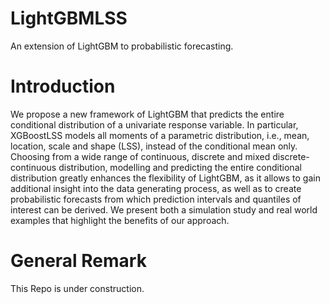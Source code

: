 # LightGBMLSS
An extension of LightGBM to probabilistic forecasting.

# Introduction
We propose a new framework of LightGBM that predicts the entire conditional distribution of a univariate response variable. In particular, XGBoostLSS models all moments of a parametric distribution, i.e., mean, location, scale and shape (LSS), instead of the conditional mean only. Choosing from a wide range of continuous, discrete and mixed discrete-continuous distribution, modelling and predicting the entire conditional distribution greatly enhances the flexibility of LightGBM, as it allows to gain additional insight into the data generating process, as well as to create probabilistic forecasts from which prediction intervals and quantiles of interest can be derived. We present both a simulation study and real world examples that highlight the benefits of our approach.

# General Remark
This Repo is under construction. 
